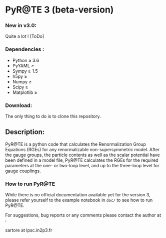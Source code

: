 # PyR@TE 3 (beta-version)

### New in v3.0:

Quite a lot ! [ToDo]

### Dependencies :

- Python &ge; 3.6
- PyYAML &ge; 
- Sympy &ge; 1.5
- h5py &ge; 
- Numpy &ge; 
- Scipy &ge;
- Matplotlib &ge;


### Download:

The only thing to do is to clone this repository.

## Description:

PyR@TE is a python code that calculates the Renormalization Group Equations (RGEs) for any renormalizable non-supersymmetric model. After the gauge groups, the particle contents as well as the scalar potential have been defined in a model file, PyR@TE calculates the RGEs for the required parameters at the one- or two-loop level, and up to the three-loop level for gauge couplings.

### How to run PyR@TE

While there is no official documentation available yet for the version 3, please refer yourself to the example notebook in `doc/` to see how to run PyR@TE.   



For suggestions, bug reports or any comments please contact the author at : 

sartore at lpsc.in2p3.fr
